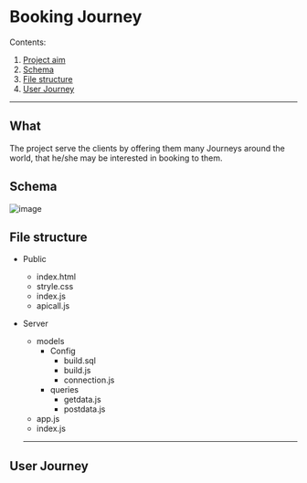 # Booking Journey

Contents:
1. [Project aim ](#what)
1. [Schema](#schema)
1. [File structure](#file-structure)
1. [User Journey](#user-journey)
 <hr>

## What
The project serve the clients by offering them many Journeys around the world, that he/she may be interested in booking to them.

## Schema 
![image](https://user-images.githubusercontent.com/56412800/75764016-e8ea0980-5d45-11ea-9196-92816dea6eb5.png)


## File structure

+ Public
  + index.html
  + stryle.css
  + index.js
  + apicall.js
+ Server
  + models
    + Config
      + build.sql
      + build.js
      + connection.js
    + queries
      + getdata.js
      + postdata.js
  + app.js
  + index.js

  <hr>

## User Journey

